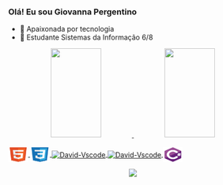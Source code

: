### Olá! Eu sou Giovanna Pergentino


- 🔭 Apaixonada por tecnologia
- 🌱 Estudante Sistemas da Informação 6/8     

<div align="center">
  <a href="https://github.com/giohpergentino">
  <img width="45%" height="180em" src="https://github-readme-stats.vercel.app/api?username=giohpergentino&show_icons=true&theme=dracula&include_all_commits=true&count_private=true"/>
  <img width="45%" height="180em" src="https://github-readme-stats.vercel.app/api/top-langs/?username=giohpergentino&layout=compact&langs_count=7&theme=dracula"/>
</div>
 <div style="display: inline_block" align="margin-right"><br>
  <img align="center" alt="Rafa-HTML" height="30" width="40" src="https://raw.githubusercontent.com/devicons/devicon/master/icons/html5/html5-original.svg">        
  <img align="center" alt="Rafa-CSS" height="30" width="40" src="https://raw.githubusercontent.com/devicons/devicon/master/icons/css3/css3-original.svg">
  <img align="center" alt="David-Vscode" height="30" width="40" src="https://cdn.jsdelivr.net/gh/devicons/devicon/icons/javascript/javascript-original.svg" />
  <img align="center" alt="David-Vscode" height="30" width="40" src="https://cdn.jsdelivr.net/gh/devicons/devicon/icons/react/react-original.svg" />
  <img align="center" alt="Rafa-Csharp" height="30" width="40" src="https://raw.githubusercontent.com/devicons/devicon/master/icons/csharp/csharp-original.svg">    
</div>
</div>

<p align="center">
  <a href="https://github.com/giohpergentino">
    <img src="https://komarev.com/ghpvc/?username=carloosf&color=pink&style=flat)" />
  </a>
</p>

  
